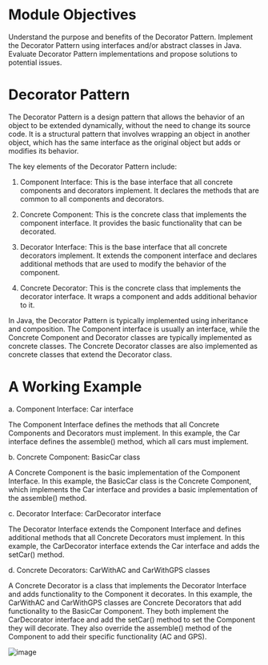 # Module Objectives

Understand the purpose and benefits of the Decorator Pattern.
Implement the Decorator Pattern using interfaces and/or abstract classes in Java.
Evaluate Decorator Pattern implementations and propose solutions to potential issues.

# Decorator Pattern
The Decorator Pattern is a design pattern that allows the behavior of an object to be extended dynamically, without the need to change its source code. It is a structural pattern that involves wrapping an object in another object, which has the same interface as the original object but adds or modifies its behavior.

The key elements of the Decorator Pattern include:

1. Component Interface: This is the base interface that all concrete components and decorators implement. It declares the methods that are common to all components and decorators.

2. Concrete Component: This is the concrete class that implements the component interface. It provides the basic functionality that can be decorated.

3. Decorator Interface: This is the base interface that all concrete decorators implement. It extends the component interface and declares additional methods that are used to modify the behavior of the component.

4. Concrete Decorator: This is the concrete class that implements the decorator interface. It wraps a component and adds additional behavior to it.

In Java, the Decorator Pattern is typically implemented using inheritance and composition. The Component interface is usually an interface, while the Concrete Component and Decorator classes are typically implemented as concrete classes. The Concrete Decorator classes are also implemented as concrete classes that extend the Decorator class.

# A Working Example

a. Component Interface: Car interface

  The Component Interface defines the methods that all Concrete Components and Decorators must implement. In this example, the Car interface defines the assemble() method, which all cars must implement.

b. Concrete Component: BasicCar class

  A Concrete Component is the basic implementation of the Component Interface. In this example, the BasicCar class is the Concrete Component, which implements the Car interface and provides a basic implementation of the assemble() method.

c. Decorator Interface: CarDecorator interface

  The Decorator Interface extends the Component Interface and defines additional methods that all Concrete Decorators must implement. In this example, the CarDecorator interface extends the Car interface and adds the setCar() method.

d. Concrete Decorators: CarWithAC and CarWithGPS classes

  A Concrete Decorator is a class that implements the Decorator Interface and adds functionality to the Component it decorates. In this example, the CarWithAC and CarWithGPS classes are Concrete Decorators that add functionality to the BasicCar Component. They both implement the CarDecorator interface and add the setCar() method to set the Component they will decorate. They also override the assemble() method of the Component to add their specific functionality (AC and GPS).

![image](https://github.com/neoalaricv/decoratorPattern/assets/142380105/331ca2d2-aea9-4856-affa-9ca029096e0b)

